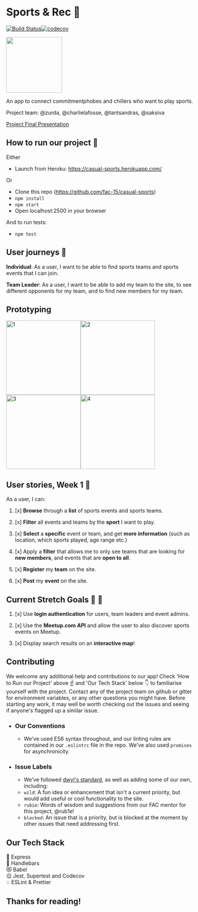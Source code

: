 # Sports & Rec :runner:

[![Build Status](https://travis-ci.com/fac-15/casual-sports.svg?branch=staging)](https://travis-ci.com/fac-15/casual-sports)[![codecov](https://codecov.io/gh/fac-15/casual-sports/branch/staging/graph/badge.svg)](https://codecov.io/gh/fac-15/casual-sports)

<img src="https://media.giphy.com/media/t58dlbfM3LabS/giphy.gif" style=" width: 150px; ">

An app to connect commitmentphobes and chillers who want to play sports.

Project team: @zurda, @charlielafosse, @tantsandras, @saksiva

[Project Final Presentation](https://hackmd.io/p/rJ4E35D74#/)

## How to run our project :tada:

Either

- Launch from Heroku: https://casual-sports.herokuapp.com/

Or

- Clone this repo (https://github.com/fac-15/casual-sports)
- `npm install`
- `npm start`
- Open localhost:2500 in your browser

And to run tests:

- `npm test`

## User journeys :information_desk_person:

**Individual**: As a user, I want to be able to find sports teams and sports events that I can join.

**Team Leader**: As a user, I want to be able to add my team to the site, to see different opponents for my team, and to find new members for my team.

## Prototyping

<img width="200" alt="1" src="https://user-images.githubusercontent.com/16784959/51672526-9a573100-1fc3-11e9-9996-e443695298f4.png"><img width="200" alt="2" src="https://user-images.githubusercontent.com/16784959/51672530-9cb98b00-1fc3-11e9-943d-91b810a51dee.png"><img width="200" alt="3" src="https://user-images.githubusercontent.com/16784959/51672540-9e834e80-1fc3-11e9-8398-3269026b9ee9.png"><img width="200" alt="4" src="https://user-images.githubusercontent.com/16784959/51672543-a17e3f00-1fc3-11e9-9fa6-c048f4045567.png">

## User stories, Week 1 :full_moon_with_face:

As a user, I can:

1. [x] **Browse** through a **list** of sports events and sports teams.

2. [x] **Filter** all events and teams by the **sport** I want to play.

3. [x] **Select** a **specific** event or team, and get **more information** (such as location, which sports played, age range etc.)

4. [x] Apply a **filter** that allows me to only see teams that are looking for **new members**, and events that are **open to all**.

5. [x] **Register** my **team** on the site.

6. [x] **Post** my **event** on the site.

## Current Stretch Goals :100: :grimacing:

1. [x] Use **login authentication** for users, team leaders and event admins.

2. [x] Use the **Meetup.com API** and allow the user to also discover sports events on Meetup.

3. [x] Display search results on an **interactive map**!

## Contributing

We welcome any additional help and contributions to our app! Check 'How to Run our Project' above :point_up: and 'Our Tech Stack' below :point_down: to familiarise yourself with the project. Contact any of the project team on github or gitter for environment variables, or any other questions you might have. Before starting any work, it may well be worth checking out the issues and seeing if anyone's flagged up a similar issue.

- ### Our Conventions
  - We've used ES6 syntax throughout, and our linting rules are contained in our `.eslintrc` file in the repo. We've also used `promises` for asynchronicity.
- ### Issue Labels
  - We've followed [dwyl's standard](https://github.com/dwyl/labels), as well as adding some of our own, including:
  - `wild`: A fun idea or enhancement that isn't a current priority, but would add useful or cool functionality to the site.
  - `rubie`: Words of wisdom and suggestions from our FAC mentor for this project, @rub1e!
  - `blocked`: An issue that is a priority, but is blocked at the moment by other issues that need addressing first.

## Our Tech Stack

:train: Express\
:man: Handlebars\
:heart_eyes_cat: Babel\
:relieved: Jest, Supertest and Codecov\
:bulb: ESLint & Prettier

## Thanks for reading!
